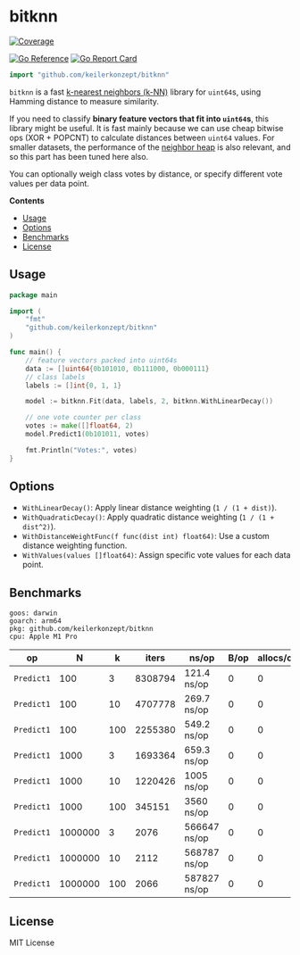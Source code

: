 # bitknn
[![Coverage](https://img.shields.io/badge/Coverage-100.0%25-brightgreen)](https://github.com/keilerkonzept/bitknn/actions/workflows/gocover.yaml)

[![Go Reference](https://pkg.go.dev/badge/github.com/keilerkonzept/bitknn.svg)](https://pkg.go.dev/github.com/keilerkonzept/bitknn)
[![Go Report Card](https://goreportcard.com/badge/github.com/keilerkonzept/bitknn)](https://goreportcard.com/report/github.com/keilerkonzept/bitknn)


```go
import "github.com/keilerkonzept/bitknn"
```

`bitknn` is a fast [k-nearest neighbors (k-NN)](https://en.wikipedia.org/wiki/K-nearest_neighbors_algorithm) library for `uint64`s, using Hamming distance to measure similarity.

If you need to classify **binary feature vectors that fit into `uint64`s**, this library might be useful. It is fast mainly because we can use cheap bitwise ops (XOR + POPCNT) to calculate distances between `uint64` values. For smaller datasets, the performance of the [neighbor heap](heap.go) is also relevant, and so this part has been tuned here also.

You can optionally weigh class votes by distance, or specify different vote values per data point.


**Contents**
- [Usage](#usage)
- [Options](#options)
- [Benchmarks](#benchmarks)
- [License](#license)

## Usage

```go
package main

import (
    "fmt"
    "github.com/keilerkonzept/bitknn"
)

func main() {
    // feature vectors packed into uint64s
    data := []uint64{0b101010, 0b111000, 0b000111}
    // class labels
    labels := []int{0, 1, 1}

    model := bitknn.Fit(data, labels, 2, bitknn.WithLinearDecay())

    // one vote counter per class
    votes := make([]float64, 2)
    model.Predict1(0b101011, votes)

    fmt.Println("Votes:", votes)
}
```

## Options

- `WithLinearDecay()`: Apply linear distance weighting (`1 / (1 + dist)`).
- `WithQuadraticDecay()`: Apply quadratic distance weighting (`1 / (1 + dist^2)`).
- `WithDistanceWeightFunc(f func(dist int) float64)`: Use a custom distance weighting function.
- `WithValues(values []float64)`: Assign specific vote values for each data point.

## Benchmarks

```
goos: darwin
goarch: arm64
pkg: github.com/keilerkonzept/bitknn
cpu: Apple M1 Pro
```

| op         | N       | k   | iters   | ns/op        | B/op | allocs/op |
|------------|---------|-----|---------|--------------|------|-----------|
| `Predict1` | 100     | 3   | 8308794 | 121.4 ns/op  | 0    | 0         |
| `Predict1` | 100     | 10  | 4707778 | 269.7 ns/op  | 0    | 0         |
| `Predict1` | 100     | 100 | 2255380 | 549.2 ns/op  | 0    | 0         |
| `Predict1` | 1000    | 3   | 1693364 | 659.3 ns/op  | 0    | 0         |
| `Predict1` | 1000    | 10  | 1220426 | 1005 ns/op   | 0    | 0         |
| `Predict1` | 1000    | 100 | 345151  | 3560 ns/op   | 0    | 0         |
| `Predict1` | 1000000 | 3   | 2076    | 566647 ns/op | 0    | 0         |
| `Predict1` | 1000000 | 10  | 2112    | 568787 ns/op | 0    | 0         |
| `Predict1` | 1000000 | 100 | 2066    | 587827 ns/op | 0    | 0         |

## License

MIT License
